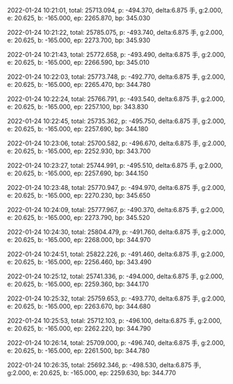 2022-01-24 10:21:01, total: 25713.094, p: -494.370, delta:6.875 手, g:2.000, e: 20.625, b: -165.000, ep: 2265.870, bp: 345.030

2022-01-24 10:21:22, total: 25785.075, p: -493.740, delta:6.875 手, g:2.000, e: 20.625, b: -165.000, ep: 2273.700, bp: 345.930

2022-01-24 10:21:43, total: 25772.658, p: -493.490, delta:6.875 手, g:2.000, e: 20.625, b: -165.000, ep: 2266.590, bp: 345.010

2022-01-24 10:22:03, total: 25773.748, p: -492.770, delta:6.875 手, g:2.000, e: 20.625, b: -165.000, ep: 2265.470, bp: 344.780

2022-01-24 10:22:24, total: 25766.791, p: -493.540, delta:6.875 手, g:2.000, e: 20.625, b: -165.000, ep: 2257.100, bp: 343.830

2022-01-24 10:22:45, total: 25735.362, p: -495.750, delta:6.875 手, g:2.000, e: 20.625, b: -165.000, ep: 2257.690, bp: 344.180

2022-01-24 10:23:06, total: 25700.582, p: -496.670, delta:6.875 手, g:2.000, e: 20.625, b: -165.000, ep: 2252.930, bp: 343.700

2022-01-24 10:23:27, total: 25744.991, p: -495.510, delta:6.875 手, g:2.000, e: 20.625, b: -165.000, ep: 2257.690, bp: 344.150

2022-01-24 10:23:48, total: 25770.947, p: -494.970, delta:6.875 手, g:2.000, e: 20.625, b: -165.000, ep: 2270.230, bp: 345.650

2022-01-24 10:24:09, total: 25777.967, p: -490.370, delta:6.875 手, g:2.000, e: 20.625, b: -165.000, ep: 2273.790, bp: 345.520

2022-01-24 10:24:30, total: 25804.479, p: -491.760, delta:6.875 手, g:2.000, e: 20.625, b: -165.000, ep: 2268.000, bp: 344.970

2022-01-24 10:24:51, total: 25822.226, p: -491.460, delta:6.875 手, g:2.000, e: 20.625, b: -165.000, ep: 2256.460, bp: 343.490

2022-01-24 10:25:12, total: 25741.336, p: -494.000, delta:6.875 手, g:2.000, e: 20.625, b: -165.000, ep: 2259.360, bp: 344.170

2022-01-24 10:25:32, total: 25759.653, p: -493.770, delta:6.875 手, g:2.000, e: 20.625, b: -165.000, ep: 2263.670, bp: 344.680

2022-01-24 10:25:53, total: 25712.103, p: -496.100, delta:6.875 手, g:2.000, e: 20.625, b: -165.000, ep: 2262.220, bp: 344.790

2022-01-24 10:26:14, total: 25709.000, p: -496.740, delta:6.875 手, g:2.000, e: 20.625, b: -165.000, ep: 2261.500, bp: 344.780

2022-01-24 10:26:35, total: 25692.346, p: -498.530, delta:6.875 手, g:2.000, e: 20.625, b: -165.000, ep: 2259.630, bp: 344.770